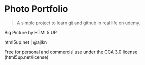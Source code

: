 # Photo Portfolio

> A simple project to learn git and github in real life on udemy.

Big Picture by HTML5 UP

html5up.net | @ajlkn

Free for personal and commercial use under the CCA 3.0 license (html5up.net/license)
